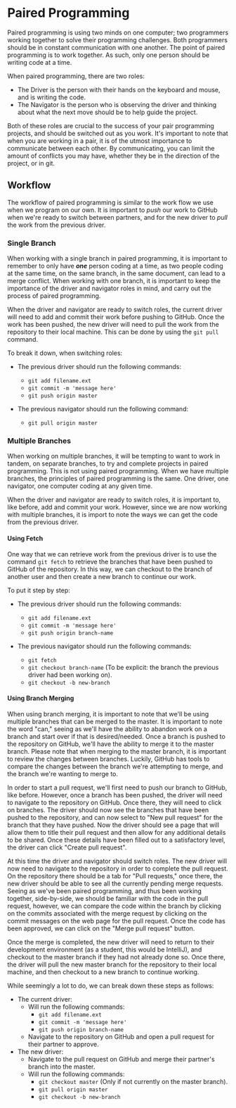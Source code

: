 # Paired Programming
Paired programming is using two minds on one computer; two programmers working together to solve their programming 
challenges. Both programmers should be in constant communication with one another. The point of paired programming is 
to work together. As such, only one person should be writing code at a time.

When paired programming, there are two roles:
- The Driver is the person with their hands on the keyboard and mouse, and is writing the code.
- The Navigator is the person who is observing the driver and thinking about what the next move should be to help guide 
the project.

Both of these roles are crucial to the success of your pair programming projects, and should be switched out as you 
work. It's important to note that when you are working in a pair, it is of the utmost importance to communicate 
between each other. By communicating, you can limit the amount of conflicts you may have, whether they be in the 
direction of the project, or in git.

## Workflow
The workflow of paired programming is similar to the work flow we use when we program on our own. It is important to 
_push_ our work to GitHub when we're ready to switch between partners, and for the new driver to _pull_ the work from 
the previous driver.

### Single Branch
When working with a single branch in paired programming, it is important to remember to only have _**one**_ person
coding at a time, as two people coding at the same time, on the same branch, in the same document, can lead to a merge 
conflict. When working with one branch, it is important to keep the importance of the driver and navigator roles in
mind, and carry out the process of paired programming.

When the driver and navigator are ready to switch roles, the current driver will need to add and commit their work 
before pushing to GitHub. Once the work has been pushed, the new driver will need to pull the work from the repository 
to their local machine. This can be done by using the `git pull` command.

To break it down, when switching roles:
- The previous driver should run the following commands:
    - `git add filename.ext`
    - `git commit -m 'message here'`
    - `git push origin master`
    
- The previous navigator should run the following command:
    - `git pull origin master`
    
### Multiple Branches
When working on multiple branches, it will be tempting to want to work in tandem, on separate branches, to try and 
complete projects in paired programming. This is not using paired programming. When we have multiple branches, the 
principles of paired programming is the same. One driver, one navigator, one computer coding at any given time.

When the driver and navigator are ready to switch roles, it is important to, like before, add and commit your work. 
However, since we are now working with multiple branches, it is import to note the ways we can get the code from the 
previous driver.

#### Using Fetch
One way that we can retrieve work from the previous driver is to use the command `git fetch` to retrieve the branches 
that have been pushed to GitHub of the repository. In this way, we can checkout to the branch of another user and 
then create a new branch to continue our work.

To put it step by step:
- The previous driver should run the following commands:
    - `git add filename.ext`
    - `git commit -m 'message here'`
    - `git push origin branch-name`
    
- The previous navigator should run the following commands:
    - `git fetch`
    - `git checkout branch-name` (To be explicit: the branch the previous driver had been working on).
    - `git checkout -b new-branch`
    
#### Using Branch Merging
When using branch merging, it is important to note that we'll be using multiple branches that can be merged to the 
master. It is important to note the word "can," seeing as we'll have the ability to abandon work on a branch and 
start over if that is desired/needed. Once a branch is pushed to the repository on GitHub, we'll have the ability to 
merge it to the master branch. Please note that when merging to the master branch, it is important to review the 
changes between branches. Luckily, GitHub has tools to compare the changes between the branch we're attempting to 
merge, and the branch we're wanting to merge to.

In order to start a pull request, we'll first need to push our branch to GitHub, like before. However, once a branch 
has been pushed, the driver will need to navigate to the repository on GitHub. Once there, they will need to click on 
branches. The driver should now see the branches that have been pushed to the repository, and can now select to 
"New pull request" for the branch that they have pushed. Now the driver should see a page that will allow them to 
title their pull request and then allow for any additional details to be shared. Once these details have been filled 
out to a satisfactory level, the driver can click "Create pull request".

At this time the driver and navigator should switch roles. The new driver will now need to navigate to the repository 
in order to complete the pull request. On the repository there should be a tab for "Pull requests," once there, the 
new driver should be able to see all the currently pending merge requests. Seeing as we've been paired programming, 
and thus been working together, side-by-side, we should be familiar with the code in the pull request, however, we 
can compare the code within the branch by clicking on the commits associated with the merge request by clicking on 
the commit messages on the web page for the pull request. Once the code has been approved, we can click on the "Merge 
pull request" button.

Once the merge is completed, the new driver will need to return to their development environment (as a student, this 
would be IntelliJ), and checkout to the master branch if they had not already done so. Once there, the driver will 
pull the new master branch for the repository to their local machine, and then checkout to a new branch to continue 
working.

While seemingly a lot to do, we can break down these steps as follows:
- The current driver:
    - Will run the following commands:
        - `git add filename.ext`
        - `git commit -m 'message here'`
        - `git push origin branch-name`
    - Navigate to the repository on GitHub and open a pull request for their partner to approve.
- The new driver:
    - Navigate to the pull request on GitHub and merge their partner's branch into the master.
    - Will run the following commands:
        - `git checkout master` (Only if not currently on the master branch).
        - `git pull origin master`
        - `git checkout -b new-branch`